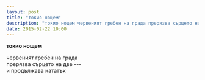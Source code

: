 ```yaml
---
layout: post
title: "токио нощем"
description: "токио нощем червеният гребен на града прерязва сърцето на две – и продължава нататък"
date: 2015-02-22 10:00
---
```

**токио нощем**

червеният гребен на града   
прерязва сърцето на две ---   
и продължава нататък